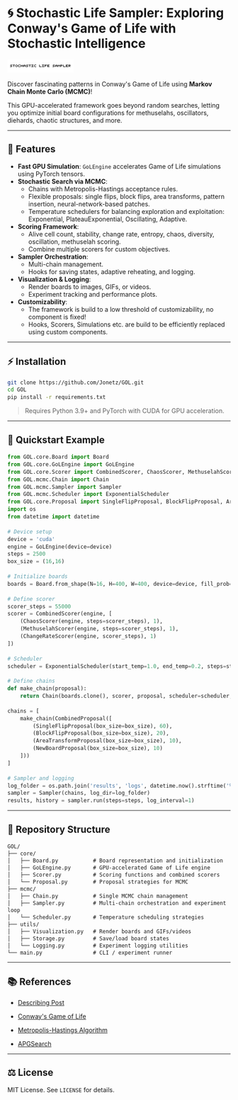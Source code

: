 # 🌀 Stochastic Life Sampler: Exploring Conway's Game of Life with Stochastic Intelligence

![GOL-MCMC simulation](data\GOL-MCMC.gif)


Discover fascinating patterns in Conway's Game of Life using **Markov Chain Monte Carlo (MCMC)**! 

This GPU-accelerated framework goes beyond random searches, letting you optimize initial board configurations for methuselahs, oscillators, diehards, chaotic structures, and more.

---

## 🚀 Features

- **Fast GPU Simulation**: `GoLEngine` accelerates Game of Life simulations using PyTorch tensors.
- **Stochastic Search via MCMC**:
  - Chains with Metropolis-Hastings acceptance rules.
  - Flexible proposals: single flips, block flips, area transforms, pattern insertion, neural-network-based patches.
  - Temperature schedulers for balancing exploration and exploitation: Exponential, PlateauExponential, Oscillating, Adaptive.
- **Scoring Framework**:
  - Alive cell count, stability, change rate, entropy, chaos, diversity, oscillation, methuselah scoring.
  - Combine multiple scorers for custom objectives.
- **Sampler Orchestration**:
  - Multi-chain management.
  - Hooks for saving states, adaptive reheating, and logging.
- **Visualization & Logging**:
  - Render boards to images, GIFs, or videos.
  - Experiment tracking and performance plots.
- **Customizability**:
  - The framework is build to a low threshold of customizability, no component is fixed!
  - Hooks, Scorers, Simulations etc. are build to be efficiently replaced using custom components.

---

## ⚡ Installation

```bash
git clone https://github.com/Jonetz/GOL.git
cd GOL
pip install -r requirements.txt
```

> Requires Python 3.9+ and PyTorch with CUDA for GPU acceleration.

---

## 🧩 Quickstart Example

```python
from GOL.core.Board import Board
from GOL.core.GoLEngine import GoLEngine
from GOL.core.Scorer import CombinedScorer, ChaosScorer, MethuselahScorer, ChangeRateScorer
from GOL.mcmc.Chain import Chain
from GOL.mcmc.Sampler import Sampler
from GOL.mcmc.Scheduler import ExponentialScheduler
from GOL.core.Proposal import SingleFlipProposal, BlockFlipProposal, AreaTransformProposal, NewBoardProposal, CombinedProposal
import os
from datetime import datetime

# Device setup
device = 'cuda'
engine = GoLEngine(device=device)
steps = 2500
box_size = (16,16)

# Initialize boards
boards = Board.from_shape(N=16, H=400, W=400, device=device, fill_prob=0.35, fill_shape=box_size)

# Define scorer
scorer_steps = 55000
scorer = CombinedScorer(engine, [
    (ChaosScorer(engine, steps=scorer_steps), 1),
    (MethuselahScorer(engine, steps=scorer_steps), 1),
    (ChangeRateScorer(engine, scorer_steps), 1)
])

# Scheduler
scheduler = ExponentialScheduler(start_temp=1.0, end_temp=0.2, steps=steps)

# Define chains
def make_chain(proposal):
    return Chain(boards.clone(), scorer, proposal, scheduler=scheduler, adaptive_steps=True, max_steps=20000)

chains = [
    make_chain(CombinedProposal([
        (SingleFlipProposal(box_size=box_size), 60),
        (BlockFlipProposal(box_size=box_size), 20),
        (AreaTransformProposal(box_size=box_size), 10),
        (NewBoardProposal(box_size=box_size), 10)
    ]))
]

# Sampler and logging
log_folder = os.path.join('results', 'logs', datetime.now().strftime('%Y-%m-%d_%H-%M-%S'))
sampler = Sampler(chains, log_dir=log_folder)
results, history = sampler.run(steps=steps, log_interval=1)
```

---

## 📂 Repository Structure

```
GOL/
├── core/
│   ├── Board.py           # Board representation and initialization
│   ├── GoLEngine.py       # GPU-accelerated Game of Life engine
│   ├── Scorer.py          # Scoring functions and combined scorers
│   └── Proposal.py        # Proposal strategies for MCMC
├── mcmc/
│   ├── Chain.py           # Single MCMC chain management
│   ├── Sampler.py         # Multi-chain orchestration and experiment loop
│   └── Scheduler.py       # Temperature scheduling strategies
├── utils/
│   ├── Visualization.py   # Render boards and GIFs/videos
│   ├── Storage.py         # Save/load board states
│   └── Logging.py         # Experiment logging utilities
└── main.py                # CLI / experiment runner
```

---

## 📚 References
- [Describing Post](https://jonetz.github.io/year-archive/) 
  
- [Conway's Game of Life](https://en.wikipedia.org/wiki/Conway's_Game_of_Life)
- [Metropolis-Hastings Algorithm](https://en.wikipedia.org/wiki/Metropolis%E2%80%93Hastings_algorithm)
- [APGSearch](https://conwaylife.com/wiki/Apgsearch)

---

## ⚖️ License

MIT License. See `LICENSE` for details.